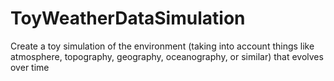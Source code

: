 # ToyWeatherDataSimulation
Create a toy simulation of the environment (taking into account things like atmosphere, topography, geography, oceanography, or similar) that evolves over time
